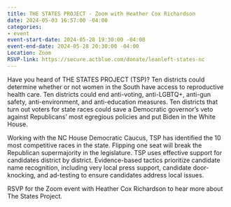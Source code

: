 ```yaml
---
title: THE STATES PROJECT - Zoom with Heather Cox Richardson
date: 2024-05-03 16:57:00 -04:00
categories:
- event
event-start-date: 2024-05-28 19:30:00 -04:00
event-end-date: 2024-05-28 20:30:00 -04:00
Location: Zoom
RSVP-link: https://secure.actblue.com/donate/leanleft-states-nc
---
```


Have you heard of THE STATES PROJECT (TSP)?
Ten districts could determine whether or not women in the South have access to reproductive health care. Ten districts could end anti-voting, anti-LGBTQ+, anti-gun safety, anti-environment, and anti-education measures. Ten districts that turn out voters for state races could save a Democratic governor’s veto against Republicans’ most egregious policies and put Biden in the White House.

Working with the NC House Democratic Caucus, TSP has identified the 10 most competitive races in the state. Flipping one seat will break the Republican supermajority in the legislature. TSP uses effective support for candidates district by district. Evidence-based tactics prioritize candidate name recognition, including very local press support, candidate door-knocking, and ad-testing to ensure candidates address local issues.

RSVP for the Zoom event with Heather Cox Richardson to hear more about The States Project.
